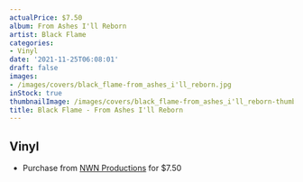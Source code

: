 ```yaml
---
actualPrice: $7.50
album: From Ashes I'll Reborn
artist: Black Flame
categories:
- Vinyl
date: '2021-11-25T06:08:01'
draft: false
images:
- /images/covers/black_flame-from_ashes_i'll_reborn.jpg
inStock: true
thumbnailImage: /images/covers/black_flame-from_ashes_i'll_reborn-thumb.jpg
title: Black Flame - From Ashes I'll Reborn
---
```


## Vinyl
* Purchase from [NWN Productions](http://shop.nwnprod.com/index.php?route=product/product&path=76&product_id=654&sort=pd.name&order=ASC) for $7.50
